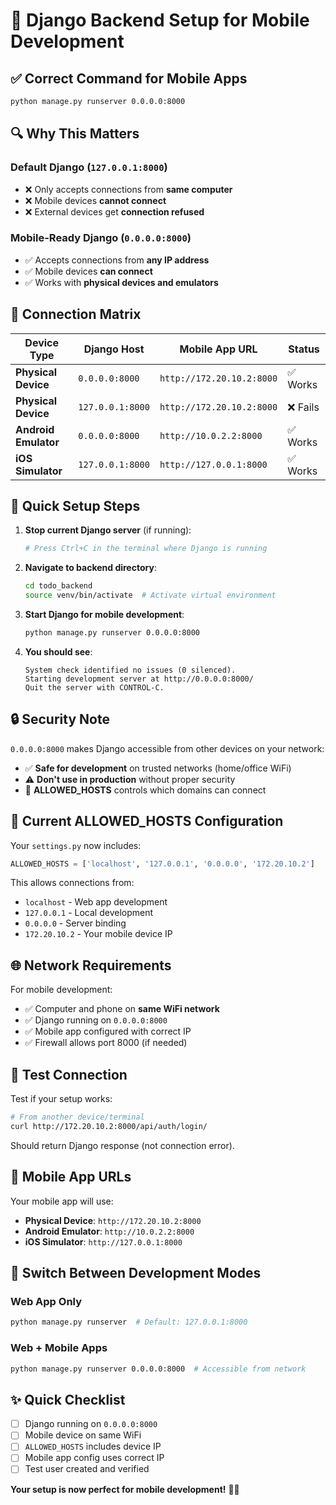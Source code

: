 # 🔧 Django Backend Setup for Mobile Development

## ✅ **Correct Command for Mobile Apps**

```bash
python manage.py runserver 0.0.0.0:8000
```

## 🔍 **Why This Matters**

### **Default Django (`127.0.0.1:8000`)**
- ❌ Only accepts connections from **same computer**
- ❌ Mobile devices **cannot connect**
- ❌ External devices get **connection refused**

### **Mobile-Ready Django (`0.0.0.0:8000`)**
- ✅ Accepts connections from **any IP address**
- ✅ Mobile devices **can connect**
- ✅ Works with **physical devices and emulators**

## 📱 **Connection Matrix**

| Device Type | Django Host | Mobile App URL | Status |
|-------------|-------------|----------------|---------|
| **Physical Device** | `0.0.0.0:8000` | `http://172.20.10.2:8000` | ✅ Works |
| **Physical Device** | `127.0.0.1:8000` | `http://172.20.10.2:8000` | ❌ Fails |
| **Android Emulator** | `0.0.0.0:8000` | `http://10.0.2.2:8000` | ✅ Works |
| **iOS Simulator** | `127.0.0.1:8000` | `http://127.0.0.1:8000` | ✅ Works |

## 🚀 **Quick Setup Steps**

1. **Stop current Django server** (if running):
   ```bash
   # Press Ctrl+C in the terminal where Django is running
   ```

2. **Navigate to backend directory**:
   ```bash
   cd todo_backend
   source venv/bin/activate  # Activate virtual environment
   ```

3. **Start Django for mobile development**:
   ```bash
   python manage.py runserver 0.0.0.0:8000
   ```

4. **You should see**:
   ```
   System check identified no issues (0 silenced).
   Starting development server at http://0.0.0.0:8000/
   Quit the server with CONTROL-C.
   ```

## 🔒 **Security Note**

`0.0.0.0:8000` makes Django accessible from other devices on your network:

- ✅ **Safe for development** on trusted networks (home/office WiFi)
- ⚠️ **Don't use in production** without proper security
- 🔧 **ALLOWED_HOSTS** controls which domains can connect

## 🔧 **Current ALLOWED_HOSTS Configuration**

Your `settings.py` now includes:
```python
ALLOWED_HOSTS = ['localhost', '127.0.0.1', '0.0.0.0', '172.20.10.2']
```

This allows connections from:
- `localhost` - Web app development
- `127.0.0.1` - Local development
- `0.0.0.0` - Server binding
- `172.20.10.2` - Your mobile device IP

## 🌐 **Network Requirements**

For mobile development:
- ✅ Computer and phone on **same WiFi network**
- ✅ Django running on `0.0.0.0:8000`
- ✅ Mobile app configured with correct IP
- ✅ Firewall allows port 8000 (if needed)

## 🧪 **Test Connection**

Test if your setup works:

```bash
# From another device/terminal
curl http://172.20.10.2:8000/api/auth/login/
```

Should return Django response (not connection error).

## 📱 **Mobile App URLs**

Your mobile app will use:
- **Physical Device**: `http://172.20.10.2:8000`
- **Android Emulator**: `http://10.0.2.2:8000`
- **iOS Simulator**: `http://127.0.0.1:8000`

## 🔄 **Switch Between Development Modes**

### **Web App Only**
```bash
python manage.py runserver  # Default: 127.0.0.1:8000
```

### **Web + Mobile Apps**
```bash
python manage.py runserver 0.0.0.0:8000  # Accessible from network
```

## ✨ **Quick Checklist**

- [ ] Django running on `0.0.0.0:8000`
- [ ] Mobile device on same WiFi
- [ ] `ALLOWED_HOSTS` includes device IP
- [ ] Mobile app config uses correct IP
- [ ] Test user created and verified

**Your setup is now perfect for mobile development!** 🚀📱